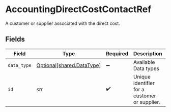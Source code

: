 # AccountingDirectCostContactRef

A customer or supplier associated with the direct cost.


## Fields

| Field                                                        | Type                                                         | Required                                                     | Description                                                  | Example                                                      |
| ------------------------------------------------------------ | ------------------------------------------------------------ | ------------------------------------------------------------ | ------------------------------------------------------------ | ------------------------------------------------------------ |
| `data_type`                                                  | [Optional[shared.DataType]](../../models/shared/datatype.md) | :heavy_minus_sign:                                           | Available Data types                                         | invoices                                                     |
| `id`                                                         | *str*                                                        | :heavy_check_mark:                                           | Unique identifier for a customer or supplier.                |                                                              |
